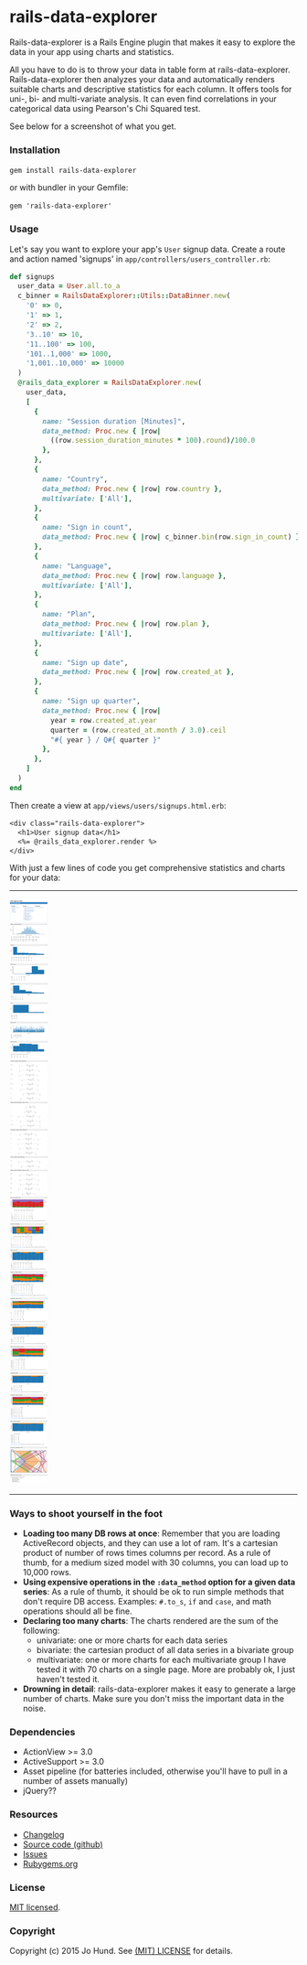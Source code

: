 # rails-data-explorer

Rails-data-explorer is a Rails Engine plugin that makes it easy to explore the
data in your app using charts and statistics.

All you have to do is to throw your data in table form at rails-data-explorer.
Rails-data-explorer then analyzes your data and automatically renders suitable
charts and descriptive statistics for each column. It offers tools for uni-, bi-
and multi-variate analysis. It can even find correlations in your categorical data
using Pearson's Chi Squared test.

See below for a screenshot of what you get.

### Installation

`gem install rails-data-explorer`

or with bundler in your Gemfile:

`gem 'rails-data-explorer'`


### Usage

Let's say you want to explore your app's `User` signup data. Create a route and action
named 'signups' in `app/controllers/users_controller.rb`:

~~~ ruby
def signups
  user_data = User.all.to_a
  c_binner = RailsDataExplorer::Utils::DataBinner.new(
    '0' => 0,
    '1' => 1,
    '2' => 2,
    '3..10' => 10,
    '11..100' => 100,
    '101..1,000' => 1000,
    '1,001..10,000' => 10000
  )
  @rails_data_explorer = RailsDataExplorer.new(
    user_data,
    [
      {
        name: "Session duration [Minutes]",
        data_method: Proc.new { |row|
          ((row.session_duration_minutes * 100).round)/100.0
        },
      },
      {
        name: "Country",
        data_method: Proc.new { |row| row.country },
        multivariate: ['All'],
      },
      {
        name: "Sign in count",
        data_method: Proc.new { |row| c_binner.bin(row.sign_in_count) },
      },
      {
        name: "Language",
        data_method: Proc.new { |row| row.language },
        multivariate: ['All'],
      },
      {
        name: "Plan",
        data_method: Proc.new { |row| row.plan },
        multivariate: ['All'],
      },
      {
        name: "Sign up date",
        data_method: Proc.new { |row| row.created_at },
      },
      {
        name: "Sign up quarter",
        data_method: Proc.new { |row|
          year = row.created_at.year
          quarter = (row.created_at.month / 3.0).ceil
          "#{ year } / Q#{ quarter }"
        },
      },
    ]
  )
end
~~~

Then create a view at `app/views/users/signups.html.erb`:

~~~erb
<div class="rails-data-explorer">
  <h1>User signup data</h1>
  <%= @rails_data_explorer.render %>
</div>
~~~

With just a few lines of code you get comprehensive statistics and charts for your data:

***

![Rails data exploration](https://github.com/jhund/rails-data-explorer/blob/master/doc/rails-data-explorer-screenshot.png)

***


### Ways to shoot yourself in the foot

* **Loading too many DB rows at once**: Remember that you are loading ActiveRecord
  objects, and they can use a lot of ram. It's a cartesian product of number of
  rows times columns per record. As a rule of thumb, for a medium sized model with
  30 columns, you can load up to 10,000 rows.
* **Using expensive operations in the `:data_method` option for a given data series**:
  As a rule of thumb, it should be ok to run simple methods that don't require
  DB access. Examples: `#.to_s`, `if` and `case`, and math operations should all
  be fine.
* **Declaring too many charts**: The charts rendered are the sum of the following:
    * univariate: one or more charts for each data series
    * bivariate: the cartesian product of all data series in a bivariate group
    * multivariate: one or more charts for each multivariate group
  I have tested it with 70 charts on a single page. More are probably ok, I
  just haven't tested it.
* **Drowning in detail**: rails-data-explorer makes it easy to generate a large
  number of charts. Make sure you don't miss the important data in the noise.


### Dependencies

* ActionView >= 3.0
* ActiveSupport >= 3.0
* Asset pipeline (for batteries included, otherwise you'll have to pull in a number of assets manually)
* jQuery??

### Resources

* [Changelog](https://github.com/jhund/rails-data-explorer/blob/master/CHANGELOG.md)
* [Source code (github)](https://github.com/jhund/rails-data-explorer)
* [Issues](https://github.com/jhund/rails-data-explorer/issues)
* [Rubygems.org](http://rubygems.org/gems/rails-data-explorer)

### License

[MIT licensed](https://github.com/jhund/rails-data-explorer/blob/master/MIT-LICENSE).



### Copyright

Copyright (c) 2015 Jo Hund. See [(MIT) LICENSE](https://github.com/jhund/rails-data-explorer/blob/master/MIT-LICENSE) for details.
